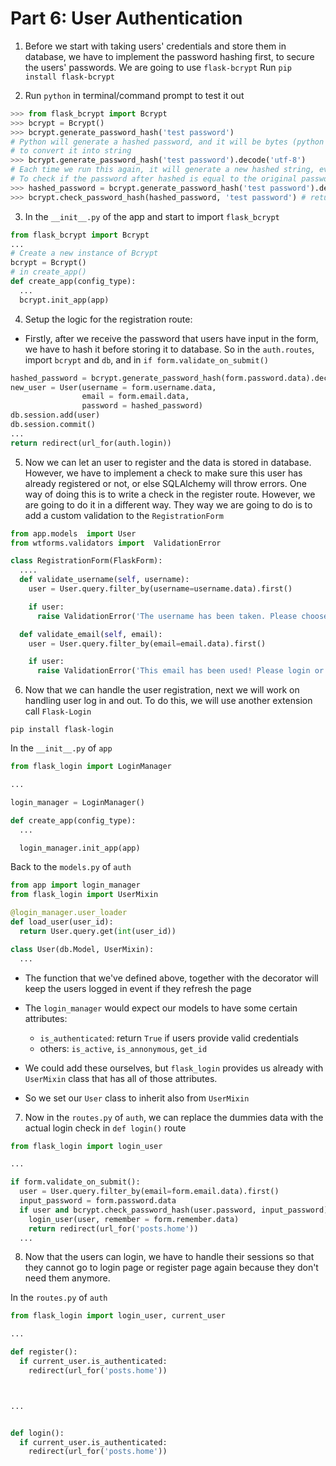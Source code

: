# Part 6: User Authentication

1. Before we start with taking users' credentials and store them in database, we have to implement the password hashing first, to secure the users' passwords. We are going to use `flask-bcrypt`
Run `pip install flask-bcrypt`

2. Run `python` in terminal/command prompt to test it out
```python
>>> from flask_bcrypt import Bcrypt
>>> bcrypt = Bcrypt()
>>> bcrypt.generate_password_hash('test password')
# Python will generate a hashed password, and it will be bytes (python 3 new datatype )
# to convert it into string
>>> bcrypt.generate_password_hash('test password').decode('utf-8')
# Each time we run this again, it will generate a new hashed string, event though the original password is still the same
# To check if the password after hashed is equal to the original password
>>> hashed_password = bcrypt.generate_password_hash('test password').decode('utf-8')
>>> bcrypt.check_password_hash(hashed_password, 'test password') # return True
```

3. In the `__init__.py` of the app and start to import `flask_bcrypt`
```python
from flask_bcrypt import Bcrypt
...
# Create a new instance of Bcrypt
bcrypt = Bcrypt()
# in create_app()
def create_app(config_type):
  ...
  bcrypt.init_app(app)
```

4. Setup the logic for the registration route:
- Firstly, after we receive the password that users have input in the form, we have to hash it before storing it to database. So in the `auth.routes`, import `bcrypt` and `db`, and in `if form.validate_on_submit()`
```python
hashed_password = bcrypt.generate_password_hash(form.password.data).decode('utf-8')
new_user = User(username = form.username.data,
                email = form.email.data,
                password = hashed_password)
db.session.add(user)
db.session.commit()
...
return redirect(url_for(auth.login))
```

5. Now we can let an user to register and the data is stored in database. However, we have to implement a check to make sure this user has already registered or not, or else SQLAlchemy will throw errors. One way of doing this is to write a check in the register route. However, we are going to do it in a different way.
They way we are going to do is to add a custom validation to the `RegistrationForm`
```python
from app.models  import User
from wtforms.validators import  ValidationError

class RegistrationForm(FlaskForm):
  ....
  def validate_username(self, username):
    user = User.query.filter_by(username=username.data).first()

    if user:
      raise ValidationError('The username has been taken. Please choose another one!')

  def validate_email(self, email):
    user = User.query.filter_by(email=email.data).first()

    if user:
      raise ValidationError('This email has been used! Please login or reset password')
```

6. Now that we can handle the user registration, next we will work on handling user log in and out. To do this, we will use another extension call `Flask-Login`

`pip install flask-login`

In the `__init__.py` of `app`

```python
from flask_login import LoginManager

...

login_manager = LoginManager()

def create_app(config_type):
  ...

  login_manager.init_app(app)

```

Back to the `models.py` of `auth`

```python
from app import login_manager
from flask_login import UserMixin

@login_manager.user_loader
def load_user(user_id):
  return User.query.get(int(user_id))

class User(db.Model, UserMixin):
  ...
```

- The function that we've defined above, together with the decorator will keep the users logged in event if they refresh the page

- The `login_manager` would expect our models to have some certain attributes:
  - `is_authenticated`: return `True` if users provide valid credentials
  - others: `is_active`, `is_annonymous`, `get_id`

- We could add these ourselves, but `flask_login` provides us already with `UserMixin` class that has all of those attributes.

- So we set our `User` class to inherit also from `UserMixin`

7. Now in the `routes.py` of `auth`, we can replace the dummies data with the actual login check in `def login()` route

```python
from flask_login import login_user

...

if form.validate_on_submit():
  user = User.query.filter_by(email=form.email.data).first()
  input_password = form.password.data
  if user and bcrypt.check_password_hash(user.password, input_password):
    login_user(user, remember = form.remember.data)
    return redirect(url_for('posts.home'))
  ...
```

8. Now that the users can login, we have to handle their sessions so that they cannot go to login page or register page again because they don't need them anymore.

In the `routes.py` of `auth`

```python
from flask_login import login_user, current_user

...

def register():
  if current_user.is_authenticated:
    redirect(url_for('posts.home'))



...


def login():
  if current_user.is_authenticated:
    redirect(url_for('posts.home'))

```

